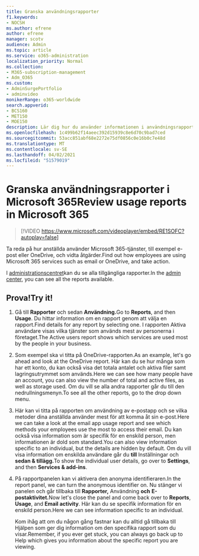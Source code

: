 ```yaml
---
title: Granska användningsrapporter
f1.keywords:
- NOCSH
ms.author: efrene
author: efrene
manager: scotv
audience: Admin
ms.topic: article
ms.service: o365-administration
localization_priority: Normal
ms.collection:
- M365-subscription-management
- Adm_O365
ms.custom:
- AdminSurgePortfolio
- adminvideo
monikerRange: o365-worldwide
search.appverid:
- BCS160
- MET150
- MOE150
description: Lär dig hur du använder informationen i användningsrapporter.
ms.openlocfilehash: 1c499b62f14aeec392d15939c8e6d70c9bad7ced
ms.sourcegitcommit: 53acc851abf68e2272e75df0856c0e16b0c7e48d
ms.translationtype: MT
ms.contentlocale: sv-SE
ms.lasthandoff: 04/02/2021
ms.locfileid: "51579019"
---
```

# <a name="review-usage-reports-in-microsoft-365"></a><span data-ttu-id="62589-103">Granska användningsrapporter i Microsoft 365</span><span class="sxs-lookup"><span data-stu-id="62589-103">Review usage reports in Microsoft 365</span></span>

> [!VIDEO https://www.microsoft.com/videoplayer/embed/RE1SOFC?autoplay=false]

<span data-ttu-id="62589-104">Ta reda på hur anställda använder Microsoft 365-tjänster, till exempel e-post eller OneDrive, och vidta åtgärder.</span><span class="sxs-lookup"><span data-stu-id="62589-104">Find out how employees are using Microsoft 365 services such as email or OneDrive, and take action.</span></span>

<span data-ttu-id="62589-105">I [administrationscentret](https://admin.microsoft.com)kan du se alla tillgängliga rapporter.</span><span class="sxs-lookup"><span data-stu-id="62589-105">In the [admin center](https://admin.microsoft.com), you can see all the reports available.</span></span>

## <a name="try-it"></a><span data-ttu-id="62589-106">Prova!</span><span class="sxs-lookup"><span data-stu-id="62589-106">Try it!</span></span>

1. <span data-ttu-id="62589-107">Gå till **Rapporter** och sedan **Användning.**</span><span class="sxs-lookup"><span data-stu-id="62589-107">Go to **Reports**, and then **Usage**.</span></span> <span data-ttu-id="62589-108">Du hittar information om en rapport genom att välja en rapport.</span><span class="sxs-lookup"><span data-stu-id="62589-108">Find details for any report by selecting one.</span></span> <span data-ttu-id="62589-109">I rapporten Aktiva användare visas vilka tjänster som används mest av personerna i företaget.</span><span class="sxs-lookup"><span data-stu-id="62589-109">The Active users report shows which services are used most by the people in your business.</span></span>
1. <span data-ttu-id="62589-110">Som exempel ska vi titta på OneDrive-rapporten.</span><span class="sxs-lookup"><span data-stu-id="62589-110">As an example, let's go ahead and look at the OneDrive report.</span></span> <span data-ttu-id="62589-111">Här kan du se hur många som har ett konto, du kan också visa det totala antalet och aktiva filer samt lagringsutrymmet som används.</span><span class="sxs-lookup"><span data-stu-id="62589-111">Here we can see how many people have an account, you can also view the number of total and active files, as well as storage used.</span></span> <span data-ttu-id="62589-112">Om du vill se alla andra rapporter går du till den nedrullningsmenyn.</span><span class="sxs-lookup"><span data-stu-id="62589-112">To see all the other reports, go to the drop down menu.</span></span>
1. <span data-ttu-id="62589-113">Här kan vi titta på rapporten om användning av e-postapp och se vilka metoder dina anställda använder mest för att komma åt sin e-post.</span><span class="sxs-lookup"><span data-stu-id="62589-113">Here we can take a look at the email app usage report and see which methods your employees use the most to access their email.</span></span> <span data-ttu-id="62589-114">Du kan också visa information som är specifik för en enskild person, men informationen är dold som standard.</span><span class="sxs-lookup"><span data-stu-id="62589-114">You can also view information specific to an individual, but the details are hidden by default.</span></span> <span data-ttu-id="62589-115">Om du vill visa information om enskilda användare går du **till** Inställningar och **sedan & tillägg.**</span><span class="sxs-lookup"><span data-stu-id="62589-115">To show the individual user details, go over to **Settings**, and then **Services & add-ins**.</span></span>
1. <span data-ttu-id="62589-116">På rapportpanelen kan vi aktivera den anonyma identifieraren.</span><span class="sxs-lookup"><span data-stu-id="62589-116">In the report panel, we can turn the anonymous identifier on.</span></span> <span data-ttu-id="62589-117">Nu stänger vi panelen och går tillbaka till **Rapporter,** Användning **och** **E-postaktivitet.**</span><span class="sxs-lookup"><span data-stu-id="62589-117">Now let's close the panel and come back over to **Reports**, **Usage**, and **Email activity**.</span></span> <span data-ttu-id="62589-118">Här kan du se specifik information för en enskild person.</span><span class="sxs-lookup"><span data-stu-id="62589-118">Here we can see information specific to an individual.</span></span>

    <span data-ttu-id="62589-119">Kom ihåg att om du någon gång fastnar kan du alltid gå tillbaka till Hjälpen som ger dig information om den specifika rapport som du visar.</span><span class="sxs-lookup"><span data-stu-id="62589-119">Remember, if you ever get stuck, you can always go back up to Help which gives you information about the specific report you are viewing.</span></span>